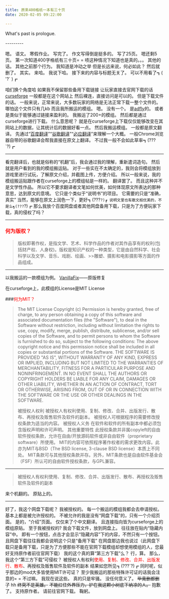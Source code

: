 ```yaml
---
title: 原来400格纸一本有三十页
date: 2020-02-05 09:22:00

---
```

What's past is prologue.

<!--more-->---------
嗯。
语文。
寒假作业。
写完了。
作文写得倒是挺多的。
写了25页。
嗯还剩5页。
第一次知道400字格纸有三十页= =
啧这种情况下知道也是真的。。。
其他的话。
其他之前那个行为。
我知道是冲动之举
但是长远来说，何必如此？
然后就删了。
其实。
来哈。
我说下哈。
接下来的内容与标题无关了。
可以不用看了┓( '?` )┏

<!--more-->


咱们换个角度哈
如果我不保留那些备用下载链接
让玩家直接去官网下载的话
[curseforge][1]
一般都是在这个网站上
然后裸连，直接访问是可以的。
但是下载文件的话。
一般来说，正常来说，大多数玩家的网络是无法正常下载一整个文件的。
哪怕这个文件只有几kb
而且我所搬运的模组。
嗯。
没有一个。
是[adfly][2]的。
或者是类似于能够通过链接来盈利的。
我搬运了200+的模组。
然后都是通过curseforge进行下载。
什么意思呢？
就是在curseforge上下载仅仅能够改变在其网站上的数据，让其统计后的数据好看一点。
然后我搬运模组。
一般都是原文翻译。
先通过“[百度翻译][3]”“[谷歌翻译][4]”“[必应翻译][5]”来理解一个大概。
一般Chrome浏览器自带的谷歌翻译会帮我直接在原文上翻译。
不过我一般不会如此草率┓(???`?)┏


<!--more-->


----------
看完翻译后，也就是俗称的“机翻”后，我会通过我的理解，重新遣词造句。
然后就是用户看到的我的模组搬运贴。
对于一些实在不太确定的，我则会将模组放到游戏里进行试玩，了解原文介绍，并截图上传，方便介绍。
所以一般来说，我的模组搬运贴跟作者在curseforge上的模组帖是一样的。
翻译罢了。
而且这种并不是文学性作品。
所以它不要求翻译者文笔如何优美，如何体现原文所表达的那种意思，达到原文的意境。
它只是个类似于“说明书”的项目。
它需要的只是“准确，真实”
当然，能够在原文上润色一下，更好┓(???`?)┏
说明文里也有散文般优美的，不是么┓(???`?)┏
那么我放个百度网盘或者其他网盘备用下载，只是为了方便玩家下载，真的侵权了吗？

----------


### <span style="color:red;">何为版权？</span>

> 版权即著作权，是指文学、艺术、科学作品的作者对其作品享有的权利(包括财产权、人身权)。版权是知识产权的一种类型，它是由自然科学、社会科学以及文学、音乐、戏剧、绘画、>>雕塑、摄影和电影摄影等方面的作品组成。


----------


以我搬运的一款模组为例。
[VanillaFix][6]——原版修复



在curseforge上，此模组的License是MIT License

###<span style="color:red;">何为MIT？</span>

> The MIT License Copyright (c) <year> <copyright holders> Permission is hereby granted, free of charge, to any person obtaining a copy of this software and associated documentation files (the "Software"), to deal in the Software without restriction, including without limitation the rights to use, copy, modify, merge, publish, distribute, sublicense, and/or sell copies of the Software, and to permit persons to whom the Software is furnished to do so, subject to the following conditions: The above copyright notice and this permission notice shall be included in all copies or substantial portions of the Software. THE SOFTWARE IS PROVIDED "AS IS", WITHOUT WARRANTY OF ANY KIND, EXPRESS OR IMPLIED, INCLUDING BUT NOT LIMITED TO THE WARRANTIES OF MERCHANTABILITY, FITNESS FOR A PARTICULAR PURPOSE AND NONINFRINGEMENT. IN NO EVENT SHALL THE AUTHORS OR COPYRIGHT HOLDERS BE LIABLE FOR ANY CLAIM, DAMAGES OR OTHER LIABILITY, WHETHER IN AN ACTION OF CONTRACT, TORT OR OTHERWISE, ARISING FROM, OUT OF OR IN CONNECTION WITH THE SOFTWARE OR THE USE OR OTHER DEALINGS IN THE SOFTWARE.
> 
> 被授权人权利
被授权人有权利使用、复制、修改、合并、出版发行、散布、再授权及贩售软件及软件的副本。
被授权人可根据程序的需要修改授权条款为适当的内容。
被授权人义务
在软件和软件的所有副本中都必须包含版权声明和许可声明。
其他重要特性
此授权条款并非属copyleft的自由软件授权条款，允许在自由/开放源码软件或非自由软件（proprietary software）所使用。
MIT的内容可依照程序著作权者的需求更改内容。此亦为MIT与BSD（The BSD license, 3-clause BSD license）本质上不同处。
MIT条款可与其他授权条款并存。另外，MIT条款也是自由软件基金会（FSF）所认可的自由软件授权条款，与GPL兼容。


----------


> 被授权人有权利使用、复制、修改、合并、出版发行、散布、再授权及贩售软件及软件的副本



来个机翻的。
原贴上的。


----------
好了，我这个网盘下载呢？
我被授权的。
每一个搬运的模组我都会去申请授权。
基本上都是被允许授权的。
不被允许的我是没有“网盘下载”的，只有一个介绍页面。
是的，“介绍”页面。
仅仅来了个中文翻译。
且连接指向皆为curseforge上的模组原贴。
至于我被授权的?
我会下载文件，放到网盘上。
往往放在贴内“隐藏内容”中。
即有一个按钮，点击才会显示“隐藏内容”下的内容，不然只有一个按钮。
且网盘下载往往我都会说明这个只是“备用下载”
在网盘那边我也说过（此网盘下载只是备用下载，只是为了方便那些不能在官网下载模组却想使用模组的人，您最好支持原作者前往官网下载）
我的这个真的算“第三方下载”么？
行，算。
那么，我这个“第三方下载”可侵权？
被授权人有权利<span style="color:red;">使用、复制、修改、合并、出版发行、散布</span>、再授权及贩售软件及软件的副本
结果如您所见┓(???`?)┏
同时呢，似乎那边的mod大多皆使用MIT许可证？
至少我搬运的那些特殊许可证的话我会注意的= =
不过嘛。
我现在说这些。
真的只是牢骚。
没任何意义了。
~~毕竟删都删了~~
hh
~~终究不是英雄。~~
~~不能扛住外界压力，护在我这颗小树底下纳凉的人。~~
抱歉了。
支持原作者。
请前往官网下载。
鞠躬。





[1]: <https://www.curseforge.com/minecraft/mc-mods>
[2]: <https://adf.ly/>
[3]: <https://fanyi.baidu.com/?aldtype=16047#auto/zh>
[4]: <https://translate.google.cn/>
[5]: <https://cn.bing.com/translator>
[6]: <https://www.curseforge.com/minecraft/mc-mods/vanillafix>